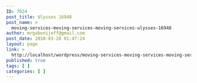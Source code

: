 ```yaml
---
ID: 7024
post_title: Ulysses 16948
post_name: >
  moving-services-moving-services-moving-services-ulysses-16948
author: mrgabonijeff@gmail.com
post_date: 2018-03-28 01:47:24
layout: page
link: >
  http://localhost/wordpress/moving-services-moving-services-moving-services-ulysses-16948/
published: true
tags: [ ]
categories: [ ]
---
```

